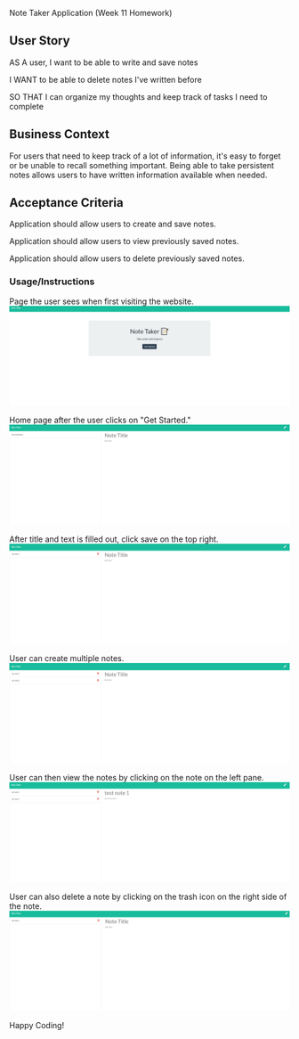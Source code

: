 Note Taker Application (Week 11 Homework)

## User Story

AS A user, I want to be able to write and save notes

I WANT to be able to delete notes I've written before

SO THAT I can organize my thoughts and keep track of tasks I need to complete

## Business Context

For users that need to keep track of a lot of information, it's easy to forget or be unable to recall something important. Being able to take persistent notes allows users to have written information available when needed.

## Acceptance Criteria

Application should allow users to create and save notes.

Application should allow users to view previously saved notes.

Application should allow users to delete previously saved notes.

### Usage/Instructions

Page the user sees when first visiting the website.
![Landing Page](./Develop/public/assets/screenshots/landing-page.png)

Home page after the user clicks on "Get Started."
![Home Page](./Develop/public/assets/screenshots/home-page.png)

After title and text is filled out, click save on the top right.
![First Note](./Develop/public/assets/screenshots/first-note.png)

User can create multiple notes.
![Multiple Notes](./Develop/public/assets/screenshots/second-note.png)

User can then view the notes by clicking on the note on the left pane.
![Selecting Notes](./Develop/public/assets/screenshots/show-note1.png)

User can also delete a note by clicking on the trash icon on the right side of the note.
![Deleting Note](./Develop/public/assets/screenshots/delete-note.png)

Happy Coding!